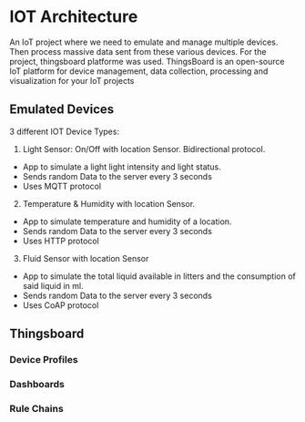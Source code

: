 # IOT Architecture 
An IoT project where we need to emulate and manage multiple devices. Then process massive data sent from these various devices. For the project, thingsboard platforme was used. 
ThingsBoard is an open-source IoT platform for device management, data collection, processing and visualization for your IoT projects


## Emulated Devices
3 different IOT Device Types:
  1. Light Sensor: On/Off with location Sensor. Bidirectional protocol.
  - App to simulate a light light intensity and light status.
  - Sends random Data to the server every 3 seconds
  - Uses MQTT protocol
  2. Temperature & Humidity with location Sensor.
  - App to simulate temperature and humidity of a location.
  - Sends random Data to the server every 3 seconds
  - Uses HTTP protocol
  3. Fluid Sensor with location Sensor
  - App to simulate the total liquid available in litters and the consumption of said liquid in ml.
  - Sends random Data to the server every 3 seconds
  - Uses CoAP protocol

## Thingsboard


### Device Profiles


### Dashboards


### Rule Chains
